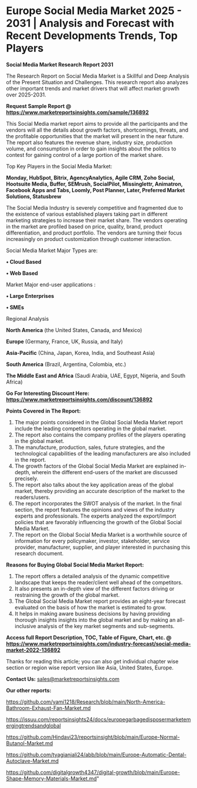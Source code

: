 # Europe Social Media Market 2025 - 2031 | Analysis and Forecast with Recent Developments Trends, Top Players

<strong>Social Media Market Research Report 2031</strong>

The Research Report on Social Media Market is a Skillful and Deep Analysis of the Present Situation and Challenges. This research report also analyzes other important trends and market drivers that will affect market growth over 2025-2031.

<strong>Request Sample Report @ <a href=https://www.marketreportsinsights.com/sample/136892>https://www.marketreportsinsights.com/sample/136892</a></strong>

This Social Media market report aims to provide all the participants and the vendors will all the details about growth factors, shortcomings, threats, and the profitable opportunities that the market will present in the near future. The report also features the revenue share, industry size, production volume, and consumption in order to gain insights about the politics to contest for gaining control of a large portion of the market share.

Top Key Players in the Social Media Market:

<strong>Monday, HubSpot, Bitrix, AgencyAnalytics, Agile CRM, Zoho Social, Hootsuite Media, Buffer, SEMrush, SocialPilot, Missinglettr, Animatron, Facebook Apps and Tabs, Loomly, Post Planner, Later, Preferred Market Solutions, Statusbrew</strong>

The Social Media Industry is severely competitive and fragmented due to the existence of various established players taking part in different marketing strategies to increase their market share. The vendors operating in the market are profiled based on price, quality, brand, product differentiation, and product portfolio. The vendors are turning their focus increasingly on product customization through customer interaction.

Social Media Market Major Types are:

<strong>• Cloud Based

• Web Based</strong>

Market Major end-user applications :

<strong>• Large Enterprises

• SMEs</strong>

Regional Analysis

</u><strong><b>North America</b></strong> (the United States, Canada, and Mexico)

<strong><b>Europe </b></strong>(Germany, France, UK, Russia, and Italy)

<strong><b>Asia-Pacific</b></strong> (China, Japan, Korea, India, and Southeast Asia)

<strong><b>South America</b></strong> (Brazil, Argentina, Colombia, etc.)

<strong><b>The Middle East and Africa</b></strong> (Saudi Arabia, UAE, Egypt, Nigeria, and South Africa)

<strong>Go For Interesting Discount Here: <a href=https://www.marketreportsinsights.com/discount/136892>https://www.marketreportsinsights.com/discount/136892</a></strong>

<strong>Points Covered in The Report:</strong>
<ol>
  <li>The major points considered in the Global Social Media Market report include the leading competitors operating in the global market.</li>
  <li>The report also contains the company profiles of the players operating in the global market.</li>
  <li>The manufacture, production, sales, future strategies, and the technological capabilities of the leading manufacturers are also included in the report.</li>
  <li>The growth factors of the Global Social Media Market are explained in-depth, wherein the different end-users of the market are discussed precisely.</li>
  <li>The report also talks about the key application areas of the global market, thereby providing an accurate description of the market to the readers/users.</li>
  <li>The report incorporates the SWOT analysis of the market. In the final section, the report features the opinions and views of the industry experts and professionals. The experts analyzed the export/import policies that are favorably influencing the growth of the Global Social Media Market.</li>
  <li>The report on the Global Social Media Market is a worthwhile source of information for every policymaker, investor, stakeholder, service provider, manufacturer, supplier, and player interested in purchasing this research document.</li>
</ol>
<strong>Reasons for Buying Global Social Media Market Report:</strong>

<ol>
  <li>The report offers a detailed analysis of the dynamic competitive landscape that keeps the reader/client well ahead of the competitors.</li>
  <li>It also presents an in-depth view of the different factors driving or restraining the growth of the global market.</li>
  <li>The Global Social Media Market report provides an eight-year forecast evaluated on the basis of how the market is estimated to grow.</li>
  <li>It helps in making aware business decisions by having providing thorough insights insights into the global market and by making an all-inclusive analysis of the key market segments and sub-segments.</li>
</ol>
<strong>Access full Report Description, TOC, Table of Figure, Chart, etc. @ <a href=https://www.marketreportsinsights.com/industry-forecast/social-media-market-2022-136892>https://www.marketreportsinsights.com/industry-forecast/social-media-market-2022-136892</a></strong>


Thanks for reading this article; you can also get individual chapter wise section or region wise report version like Asia, United States, Europe.

<strong>Contact Us:</strong>
sales@marketreportsinsights.com

<strong>Our other reports:</strong>

<a href=https://github.com/yami1218/Research/blob/main/North-America-Bathroom-Exhaust-Fan-Market.md>https://github.com/yami1218/Research/blob/main/North-America-Bathroom-Exhaust-Fan-Market.md</a>

<a href=https://issuu.com/reportsinsights24/docs/europegarbagedisposermarketemergingtrendsandglobal>https://issuu.com/reportsinsights24/docs/europegarbagedisposermarketemergingtrendsandglobal</a>

<a href=https://github.com/Hindavi23/reportsinsight/blob/main/Europe-Normal-Butanol-Market.md>https://github.com/Hindavi23/reportsinsight/blob/main/Europe-Normal-Butanol-Market.md</a>

<a href=https://github.com/tyagianjali24/abb/blob/main/Europe-Automatic-Dental-Autoclave-Market.md>https://github.com/tyagianjali24/abb/blob/main/Europe-Automatic-Dental-Autoclave-Market.md</a>

<a href=https://github.com/digitalgrowth4347/digital-growth/blob/main/Europe-Shape-Memory-Materials-Market.md>https://github.com/digitalgrowth4347/digital-growth/blob/main/Europe-Shape-Memory-Materials-Market.md</a>"
